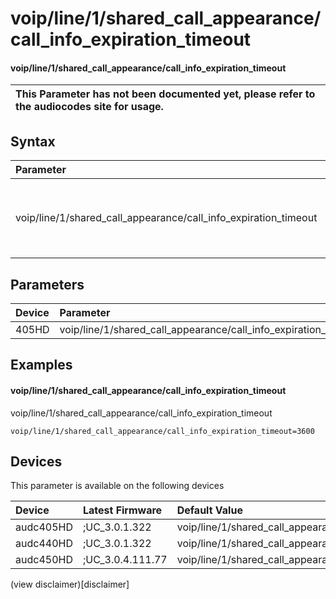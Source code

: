 ﻿---
description: voip/line/1/shared_call_appearance/call_info_expiration_timeout
search: false
---

# voip/line/1/shared_call_appearance/call_info_expiration_timeout

#### voip/line/1/shared_call_appearance/call_info_expiration_timeout


| This Parameter has not been documented yet, please refer to the audiocodes site for usage.  |
| :--- |

## Syntax
| Parameter | Syntax |
| :--- | :--- |
|voip/line/1/shared_call_appearance/call_info_expiration_timeout | {% raw %} undefined {% endraw %} |

## Parameters
|Device|Parameter|value|Description|
|:---|:---|:---|:---|
| 405HD | voip/line/1/shared_call_appearance/call_info_expiration_timeout |  |  |

## Examples
#### voip/line/1/shared_call_appearance/call_info_expiration_timeout

voip/line/1/shared_call_appearance/call_info_expiration_timeout

```
voip/line/1/shared_call_appearance/call_info_expiration_timeout=3600
```

## Devices
This parameter is available on the following devices

| Device | Latest Firmware | Default Value |
|:---|:---|:---|
| audc405HD | ;UC_3.0.1.322 | voip/line/1/shared_call_appearance/call_info_expiration_timeout=3600 
| audc440HD | ;UC_3.0.1.322 | voip/line/1/shared_call_appearance/call_info_expiration_timeout=3600 
| audc450HD | ;UC_3.0.4.111.77 | voip/line/1/shared_call_appearance/call_info_expiration_timeout=3600 

(view disclaimer)[disclaimer]
